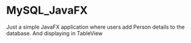 # MySQL_JavaFX

Just a simple JavaFX application where users add Person details to the database.
And displaying in TableView 
